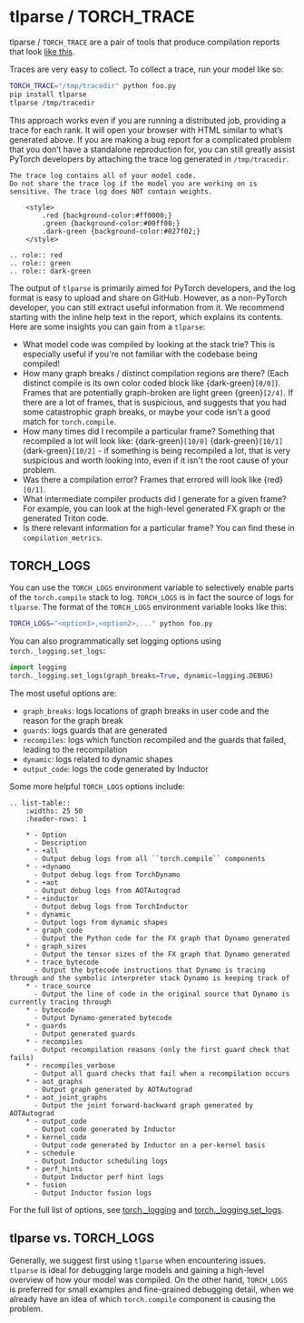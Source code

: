 # tlparse / TORCH_TRACE

tlparse / `TORCH_TRACE` are a pair of tools that produce compilation reports that look [like this](https://web.mit.edu/~ezyang/Public/bhack-20240609-tlparse/index.html).

Traces are very easy to collect. To collect a trace, run your model like so:

```bash
TORCH_TRACE="/tmp/tracedir" python foo.py
pip install tlparse
tlparse /tmp/tracedir
```

This approach works even if you are running a distributed job, providing a trace for each rank.
It will open your browser with HTML similar to what’s generated above.
If you are making a bug report for a complicated problem that you don’t have a standalone reproduction for,
you can still greatly assist PyTorch developers by attaching the trace log generated in `/tmp/tracedir`.

```{warning}
The trace log contains all of your model code.
Do not share the trace log if the model you are working on is sensitive. The trace log does NOT contain weights.
```

```{raw} html
    <style>
        .red {background-color:#ff0000;}
        .green {background-color:#00ff00;}
        .dark-green {background-color:#027f02;}
    </style>
```

```{eval-rst}
.. role:: red
.. role:: green
.. role:: dark-green
```

The output of `tlparse` is primarily aimed for PyTorch developers,
and the log format is easy to upload and share on GitHub.
However,  as a non-PyTorch developer, you can still extract useful information from it.
We recommend starting with the inline help text in the report, which explains its contents.
Here are some insights you can gain from a `tlparse`:

- What model code was compiled by looking at the stack trie?
  This is especially useful if you're not familiar with the codebase being compiled!
- How many graph breaks / distinct compilation regions are there?
  (Each distinct compile is its own color coded block like {dark-green}`[0/0]`).
  Frames that are potentially graph-broken are light green {green}`[2/4]`.
  If there are a lot of frames, that is suspicious, and suggests that you had some catastrophic graph breaks,
  or maybe your code isn't a good match for `torch.compile`.
- How many times did I recompile a particular frame? Something that recompiled a lot will look like:
  {dark-green}`[10/0]` {dark-green}`[10/1]` {dark-green}`[10/2]`
  \- if something is being recompiled a lot, that is very suspicious and worth looking into, even if it isn't the root cause of your problem.
- Was there a compilation error? Frames that errored will look like {red}`[0/1]`.
- What intermediate compiler products did I generate for a given frame?
  For example, you can look at the high-level generated FX graph or the generated Triton code.
- Is there relevant information for a particular frame? You can find these in `compilation_metrics`.

## TORCH_LOGS

You can use the `TORCH_LOGS` environment variable to selectively enable parts of the `torch.compile` stack to log.
`TORCH_LOGS` is in fact the source of logs for `tlparse`. The format of the `TORCH_LOGS` environment variable looks like this:

```bash
TORCH_LOGS="<option1>,<option2>,..." python foo.py
```

You can also programmatically set logging options using `torch._logging.set_logs`:

```python
import logging
torch._logging.set_logs(graph_breaks=True, dynamic=logging.DEBUG)
```

The most useful options are:

- `graph_breaks`: logs locations of graph breaks in user code and the reason for the graph break
- `guards`: logs guards that are generated
- `recompiles`: logs which function recompiled and the guards that failed, leading to the recompilation
- `dynamic`: logs related to dynamic shapes
- `output_code`: logs the code generated by Inductor

Some more helpful `TORCH_LOGS` options include:

```{eval-rst}
.. list-table::
    :widths: 25 50
    :header-rows: 1

    * - Option
      - Description
    * - +all
      - Output debug logs from all ``torch.compile`` components
    * - +dynamo
      - Output debug logs from TorchDynamo
    * - +aot
      - Output debug logs from AOTAutograd
    * - +inductor
      - Output debug logs from TorchInductor
    * - dynamic
      - Output logs from dynamic shapes
    * - graph_code
      - Output the Python code for the FX graph that Dynamo generated
    * - graph_sizes
      - Output the tensor sizes of the FX graph that Dynamo generated
    * - trace_bytecode
      - Output the bytecode instructions that Dynamo is tracing through and the symbolic interpreter stack Dynamo is keeping track of
    * - trace_source
      - Output the line of code in the original source that Dynamo is currently tracing through
    * - bytecode
      - Output Dynamo-generated bytecode
    * - guards
      - Output generated guards
    * - recompiles
      - Output recompilation reasons (only the first guard check that fails)
    * - recompiles_verbose
      - Output all guard checks that fail when a recompilation occurs
    * - aot_graphs
      - Output graph generated by AOTAutograd
    * - aot_joint_graphs
      - Output the joint forward-backward graph generated by AOTAutograd
    * - output_code
      - Output code generated by Inductor
    * - kernel_code
      - Output code generated by Inductor on a per-kernel basis
    * - schedule
      - Output Inductor scheduling logs
    * - perf_hints
      - Output Inductor perf hint logs
    * - fusion
      - Output Inductor fusion logs
```

For the full list of options, see [torch.\_logging](https://pytorch.org/docs/stable/logging.html)
and [torch.\_logging.set_logs](https://pytorch.org/docs/stable/generated/torch._logging.set_logs.html#torch._logging.set_logs).

## tlparse vs. TORCH_LOGS

Generally, we suggest first using `tlparse` when encountering issues.
`tlparse` is ideal for debugging large models and gaining a high-level overview of how your model was compiled.
On the other hand, `TORCH_LOGS` is preferred for small examples and fine-grained debugging detail,
when we already have an idea of which `torch.compile` component is causing the problem.
